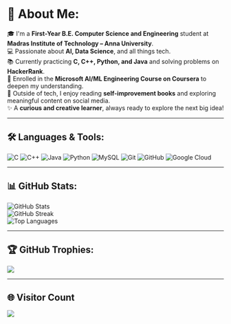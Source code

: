 # 💫 About Me:

🎓 I'm a **First-Year B.E. Computer Science and Engineering** student at **Madras Institute of Technology – Anna University**.  
💻 Passionate about **AI, Data Science**, and all things tech.  
📚 Currently practicing **C, C++, Python, and Java** and solving problems on **HackerRank**.  
🧠 Enrolled in the **Microsoft AI/ML Engineering Course on Coursera** to deepen my understanding.  
📖 Outside of tech, I enjoy reading **self-improvement books** and exploring meaningful content on social media.  
✨ A **curious and creative learner**, always ready to explore the next big idea!

---

## 🛠️ Languages & Tools:

![C](https://img.shields.io/badge/C-%2300599C.svg?style=for-the-badge&logo=c&logoColor=white)
![C++](https://img.shields.io/badge/C++-%2300599C.svg?style=for-the-badge&logo=c%2B%2B&logoColor=white)
![Java](https://img.shields.io/badge/Java-%23ED8B00.svg?style=for-the-badge&logo=openjdk&logoColor=white)
![Python](https://img.shields.io/badge/Python-3670A0?style=for-the-badge&logo=python&logoColor=ffdd54)
![MySQL](https://img.shields.io/badge/MySQL-%2300f.svg?style=for-the-badge&logo=mysql&logoColor=white)
![Git](https://img.shields.io/badge/Git-%23F05033.svg?style=for-the-badge&logo=git&logoColor=white)
![GitHub](https://img.shields.io/badge/GitHub-%23121011.svg?style=for-the-badge&logo=github&logoColor=white)
![Google Cloud](https://img.shields.io/badge/GoogleCloud-%234285F4.svg?style=for-the-badge&logo=google-cloud&logoColor=white)

---

## 📊 GitHub Stats:

![GitHub Stats](https://github-readme-stats.vercel.app/api?username=Fahmiya006&theme=tokyonight&show_icons=true&hide_border=false)<br/>
![GitHub Streak](https://streak-stats.demolab.com/?user=Fahmiya006&theme=tokyonight&hide_border=false)<br/>
![Top Languages](https://github-readme-stats.vercel.app/api/top-langs/?username=Fahmiya006&layout=compact&theme=tokyonight&hide_border=false&hide=html,css,javascript)

---

## 🏆 GitHub Trophies:

![](https://github-profile-trophy.vercel.app/?username=Fahmiya006&theme=tokyonight&no-frame=false&no-bg=true&margin-w=4)

---

## 🌐 Visitor Count

[![](https://visitcount.itsvg.in/api?id=Fahmiya006&icon=5&color=12)](https://visitcount.itsvg.in)

<!-- Proudly created with GPRM ( https://gprm.itsvg.in ) -->

